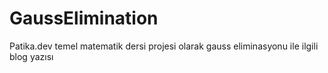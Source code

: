 # GaussElimination
Patika.dev temel matematik dersi projesi olarak gauss eliminasyonu ile ilgili blog yazısı
